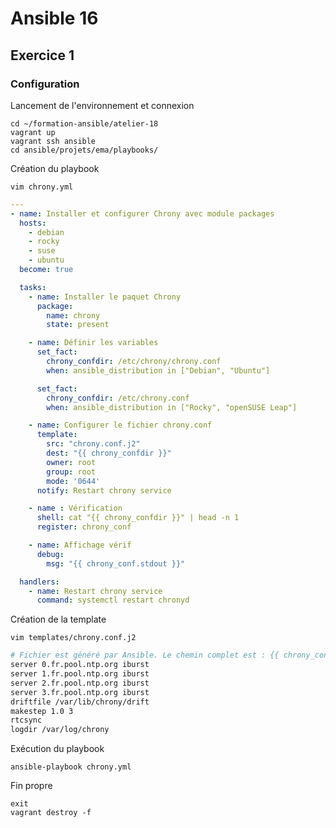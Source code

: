 # Ansible 16
## Exercice 1
### Configuration
Lancement de l'environnement et connexion
```console
cd ~/formation-ansible/atelier-18
vagrant up
vagrant ssh ansible
cd ansible/projets/ema/playbooks/
```

Création du playbook
```console
vim chrony.yml
```
```yml
---
- name: Installer et configurer Chrony avec module packages
  hosts:
    - debian
    - rocky
    - suse
    - ubuntu
  become: true

  tasks:
    - name: Installer le paquet Chrony
      package:
        name: chrony
        state: present

    - name: Définir les variables
      set_fact:
        chrony_confdir: /etc/chrony/chrony.conf
        when: ansible_distribution in ["Debian", "Ubuntu"]

      set_fact:
        chrony_confdir: /etc/chrony.conf
        when: ansible_distribution in ["Rocky", "openSUSE Leap"]

    - name: Configurer le fichier chrony.conf
      template:
        src: "chrony.conf.j2"
        dest: "{{ chrony_confdir }}"
        owner: root
        group: root
        mode: '0644'
      notify: Restart chrony service

    - name : Vérification
      shell: cat "{{ chrony_confdir }}" | head -n 1
      register: chrony_conf

    - name: Affichage vérif
      debug:
        msg: "{{ chrony_conf.stdout }}"

  handlers:
    - name: Restart chrony service
      command: systemctl restart chronyd
```

Création de la template
```console
vim templates/chrony.conf.j2
```
```bash
# Fichier est généré par Ansible. Le chemin complet est : {{ chrony_confdir }}
server 0.fr.pool.ntp.org iburst
server 1.fr.pool.ntp.org iburst
server 2.fr.pool.ntp.org iburst
server 3.fr.pool.ntp.org iburst
driftfile /var/lib/chrony/drift
makestep 1.0 3
rtcsync
logdir /var/log/chrony
```

Exécution du playbook
```console
ansible-playbook chrony.yml
```

Fin propre
```console
exit
vagrant destroy -f
```
